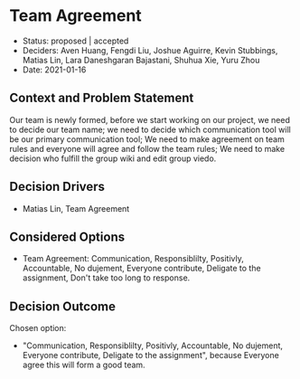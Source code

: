 # Team Agreement

* Status: proposed | accepted
* Deciders: Aven Huang, Fengdi Liu, Joshue Aguirre, Kevin Stubbings, Matias Lin,
Lara Daneshgaran Bajastani, Shuhua Xie, Yuru Zhou
* Date: 2021-01-16


## Context and Problem Statement

  Our team is newly formed, before we start working on our project, we need to decide our team name; we need to decide which communication tool will be our primary communication tool; We need to make agreement on team rules and everyone will agree and follow the team rules; We need to make decision who fulfill the group wiki and edit group viedo.

## Decision Drivers 

* Matias Lin, Team Agreement



## Considered Options

* Team Agreement: Communication, Responsiblilty, Positivly, Accountable, No dujement, Everyone contribute, Deligate to the assignment, Don't take too long to response.

## Decision Outcome

Chosen option: 

 * "Communication, Responsiblilty, Positivly, Accountable, No dujement, Everyone contribute, Deligate to the assignment", because Everyone agree this will form a good team.
